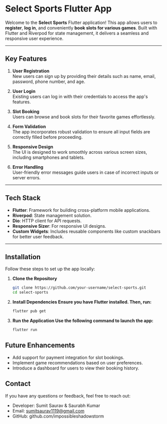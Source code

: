 # Select Sports Flutter App

Welcome to the **Select Sports** Flutter application! This app allows users to **register**, **log
in**, and conveniently **book slots for various games**. Built with Flutter and Riverpod for state
management, it delivers a seamless and responsive user experience.

---

## Key Features

1. **User Registration**  
   New users can sign up by providing their details such as name, email, password, phone number, and
   age.

2. **User Login**  
   Existing users can log in with their credentials to access the app's features.

3. **Slot Booking**  
   Users can browse and book slots for their favorite games effortlessly.

4. **Form Validation**  
   The app incorporates robust validation to ensure all input fields are correctly filled before
   proceeding.

5. **Responsive Design**  
   The UI is designed to work smoothly across various screen sizes, including smartphones and
   tablets.

6. **Error Handling**  
   User-friendly error messages guide users in case of incorrect inputs or server errors.

---

## Tech Stack

- **Flutter**: Framework for building cross-platform mobile applications.
- **Riverpod**: State management solution.
- **Dio**: HTTP client for API requests.
- **Responsive Sizer**: For responsive UI designs.
- **Custom Widgets**: Includes reusable components like custom snackbars for better user feedback.

---

## Installation

Follow these steps to set up the app locally:

1. **Clone the Repository**
   ```bash
   git clone https://github.com/your-username/select-sports.git
   cd select-sports
   ```
2. **Install Dependencies Ensure you have Flutter installed. Then, run:**
   ```bash
   flutter pub get
   ```

3. **Run the Application Use the following command to launch the app:**
   ```bash
   flutter run
   ```

## Future Enhancements

* Add support for payment integration for slot bookings.
* Implement game recommendations based on user preferences.
* Introduce a dashboard for users to view their booking history.

## Contact

If you have any questions or feedback, feel free to reach out:

* Developer: Sumit Saurav & Saurabh Kumar
* Email: sumitsaurav1119@gmail.com
* GitHub: github.com/impossibleshadowstorm